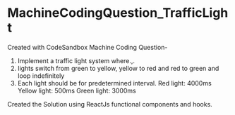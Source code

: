 # MachineCodingQuestion_TrafficLight
Created with CodeSandbox
Machine Coding Question-
1. Implement a traffic light system where.,.
2. lights switch from green to yellow, yellow to red and red to green and loop indefinitely
3. Each light should be for predetermined interval.
 Red light: 4000ms 
 Yellow light: 500ms 
 Green light: 3000ms

Created the Solution using ReactJs functional components and hooks. 

